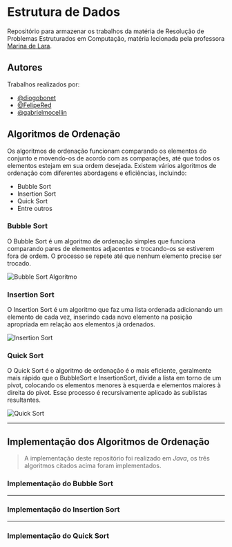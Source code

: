 # Estrutura de Dados
 Repositório para armazenar os trabalhos da matéria de Resolução de Problemas Estruturados em Computação, matéria lecionada pela professora [Marina de Lara](https://github.com/akitodr). 

## Autores
 Trabalhos realizados por:
- [@diogobonet](https://github.com/diogobonet)
- [@FelipeRed](https://github.com/FelipeRed)
- [@gabrielmocellin](https://github.com/gabrielmocellin)

## Algoritmos de Ordenação
Os algoritmos de ordenação funcionam comparando os elementos do conjunto e movendo-os de acordo com as comparações, até que todos os elementos estejam em sua ordem desejada. Existem vários algoritmos de ordenação com diferentes abordagens e eficiências, incluindo:
- Bubble Sort
- Insertion Sort
- Quick Sort
- Entre outros

### Bubble Sort 
O Bubble Sort é um algoritmo de ordenação simples que funciona comparando pares de elementos adjacentes e trocando-os se estiverem fora de ordem. O processo se repete até que nenhum elemento precise ser trocado.

![Bubble Sort Algoritmo](https://upload.wikimedia.org/wikipedia/commons/3/37/Bubble_sort_animation.gif)

### Insertion Sort
O Insertion Sort é um algoritmo que faz uma lista ordenada adicionando um elemento de cada vez, inserindo cada novo elemento na posição apropriada em relação aos elementos já ordenados.

![Insertion Sort](https://upload.wikimedia.org/wikipedia/commons/4/42/Insertion_sort.gif)

### Quick Sort
O Quick Sort é o algoritmo de ordenação é o mais eficiente, geralmente mais rápido que o BubbleSort e InsertionSort, divide a lista em torno de um pivot, colocando os elementos menores à esquerda e elementos maiores à direita do pivot. Esse processo é recursivamente aplicado às sublistas resultantes.

![Quick Sort](https://upload.wikimedia.org/wikipedia/commons/6/6a/Sorting_quicksort_anim.gif)

---
## Implementação dos Algoritmos de Ordenação
> A implementação deste repositório foi realizado em *Java*, os três algoritmos citados acima foram implementados.

### Implementação do Bubble Sort

---
### Implementação do Insertion Sort

---
### Implementação do Quick Sort


